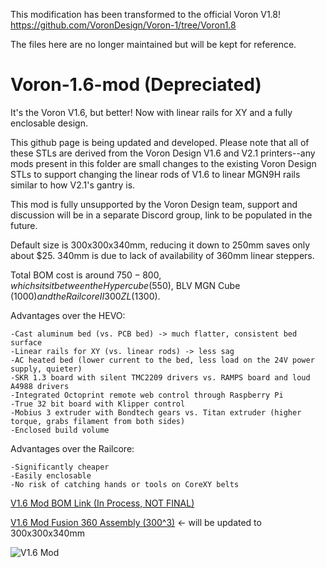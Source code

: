 This modification has been transformed to the official Voron V1.8! https://github.com/VoronDesign/Voron-1/tree/Voron1.8

The files here are no longer maintained but will be kept for reference.

# Voron-1.6-mod (Depreciated)

It's the Voron V1.6, but better! Now with linear rails for XY and a fully enclosable design.

This github page is being updated and developed. Please note that all of these STLs are derived from the Voron Design V1.6 and V2.1 printers--any mods present in this folder are small changes to the existing Voron Design STLs to support changing the linear rods of V1.6 to linear MGN9H rails similar to how V2.1's gantry is.

This mod is fully unsupported by the Voron Design team, support and discussion will be in a separate Discord group, link to be populated in the future.

Default size is 300x300x340mm, reducing it down to 250mm saves only about $25. 340mm is due to lack of availability of 360mm linear steppers.

Total BOM cost is around $750-800, which sits it between the Hypercube ($550), BLV MGN Cube ($1000) and the Railcore II 300ZL ($1300). 

Advantages over the HEVO:
    
    -Cast aluminum bed (vs. PCB bed) -> much flatter, consistent bed surface
    -Linear rails for XY (vs. linear rods) -> less sag
    -AC heated bed (lower current to the bed, less load on the 24V power supply, quieter)
    -SKR 1.3 board with silent TMC2209 drivers vs. RAMPS board and loud A4988 drivers
    -Integrated Octoprint remote web control through Raspberry Pi
    -True 32 bit board with Klipper control
    -Mobius 3 extruder with Bondtech gears vs. Titan extruder (higher torque, grabs filament from both sides)
    -Enclosed build volume

Advantages over the Railcore:
    
    -Significantly cheaper
    -Easily enclosable
    -No risk of catching hands or tools on CoreXY belts

[V1.6 Mod BOM Link (In Process, NOT FINAL)](https://docs.google.com/spreadsheets/d/1ig14b1j8-F_122QWTeGj5dSmB8Jl30DImUAANSiHRPc/edit?usp=sharing)

[V1.6 Mod Fusion 360 Assembly (300^3)](https://a360.co/2MlttV1) <- will be updated to 300x300x340mm

![V1.6 Mod](https://i.imgur.com/REc2A0J.png)

